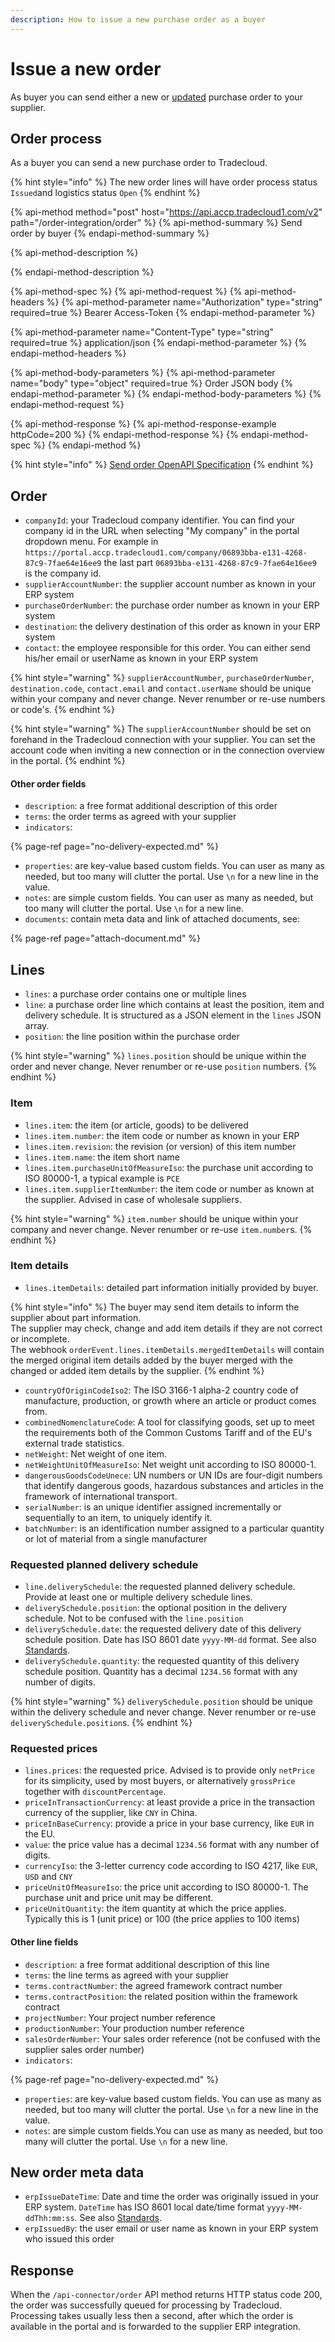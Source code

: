 ```yaml
---
description: How to issue a new purchase order as a buyer
---
```


# Issue a new order

As buyer you can send either a new or [updated](../reissue.md) purchase order to your supplier.

## Order process

As a buyer you can send a new purchase order to Tradecloud.

{% hint style="info" %}
The new order lines will have order process status `Issued`and logistics status `Open`
{% endhint %}

{% api-method method="post" host="https://api.accp.tradecloud1.com/v2" path="/order-integration/order" %}
{% api-method-summary %}
Send order by buyer
{% endapi-method-summary %}

{% api-method-description %}

{% endapi-method-description %}

{% api-method-spec %}
{% api-method-request %}
{% api-method-headers %}
{% api-method-parameter name="Authorization" type="string" required=true %}
Bearer Access-Token
{% endapi-method-parameter %}

{% api-method-parameter name="Content-Type" type="string" required=true %}
application/json
{% endapi-method-parameter %}
{% endapi-method-headers %}

{% api-method-body-parameters %}
{% api-method-parameter name="body" type="object" required=true %}
Order JSON body
{% endapi-method-parameter %}
{% endapi-method-body-parameters %}
{% endapi-method-request %}

{% api-method-response %}
{% api-method-response-example httpCode=200 %}
{% endapi-method-response %}
{% endapi-method-spec %}
{% endapi-method %}

{% hint style="info" %}
[Send order OpenAPI Specification](https://swagger-ui.accp.tradecloud1.com/?url=https://api.accp.tradecloud1.com/v2/order-integration/specs.yaml#/order-integration/sendOrderByBuyerRoute)
{% endhint %}

## Order

* `companyId`: your Tradecloud company identifier. You can find your company id in the URL when selecting "My company" in the portal dropdown menu. For example in `https://portal.accp.tradecloud1.com/company/06893bba-e131-4268-87c9-7fae64e16ee9` the last part `06893bba-e131-4268-87c9-7fae64e16ee9` is the company id.
* `supplierAccountNumber`: the supplier account number as known in your ERP system
* `purchaseOrderNumber`: the purchase order number as known in your ERP system
* `destination`: the delivery destination of this order as known in your ERP system
* `contact`: the employee responsible for this order. You can either send his/her email or userName as known in your ERP system

{% hint style="warning" %}
`supplierAccountNumber`, `purchaseOrderNumber`, `destination.code`, `contact.email` and `contact.userName` should be unique within your company and never change. Never renumber or re-use numbers or code's.
{% endhint %}

{% hint style="warning" %}
The `supplierAccountNumber` should be set on forehand in the Tradecloud connection with your supplier. You can set the account code when inviting a new connection or in the connection overview in the portal.
{% endhint %}

#### Other order fields

* `description`: a free format additional description of this order
* `terms`: the order terms as agreed with your supplier
* `indicators`: 

{% page-ref page="no-delivery-expected.md" %}

* `properties`: are key-value based custom fields. You can user as many as needed, but too many will clutter the portal. Use `\n` for a new line in the value.
* `notes`: are simple custom fields. You can user as many as needed, but too many will clutter the portal. Use `\n` for a new line.
* `documents`: contain meta data and link of attached documents, see:

{% page-ref page="attach-document.md" %}

## Lines

* `lines`: a purchase order contains one or multiple lines
* `line`: a purchase order line which contains at least the position, item and delivery schedule. It is structured as a JSON element in the `lines` JSON array. 
* `position`: the line position within the purchase order

{% hint style="warning" %}
`lines.position` should be unique within the order and never change. Never renumber or re-use `position` numbers.
{% endhint %}

### Item

* `lines.item`: the item \(or article, goods\) to be delivered
* `lines.item.number`: the item code or number as known in your ERP
* `lines.item.revision`: the revision \(or version\) of this item number
* `lines.item.name`: the item short name
* `lines.item.purchaseUnitOfMeasureIso`: the purchase unit according to ISO 80000-1, a typical example is `PCE`
* `lines.item.supplierItemNumber`: the item code or number as known at the supplier. Advised in case of wholesale suppliers.

{% hint style="warning" %}
`item.number` should be unique within your company and never change. Never renumber or re-use `item.number`s.
{% endhint %}

### Item details

* `lines.itemDetails`: detailed part information initially provided by buyer.

{% hint style="info" %}
The buyer may send item details to inform the supplier about part information.  
The supplier may check, change and add item details if they are not correct or incomplete.  
The webhook `orderEvent.lines.itemDetails.mergedItemDetails` will contain the merged original item details added by the buyer merged with the changed or added item details by the supplier.
{% endhint %}

* `countryOfOriginCodeIso2`: The ISO 3166-1 alpha-2 country code of manufacture, production, or growth where an article or product comes from.
* `combinedNomenclatureCode`: A tool for classifying goods, set up to meet the requirements both of the Common Customs Tariff and of the EU's external trade statistics.
* `netWeight`: Net weight of one item.
* `netWeightUnitOfMeasureIso`: Net weight unit according to ISO 80000-1.
* `dangerousGoodsCodeUnece`: UN numbers or UN IDs are four-digit numbers that identify dangerous goods, hazardous substances and articles in the framework of international transport.
* `serialNumber`: is an unique identifier assigned incrementally or sequentially to an item, to uniquely identify it.
* `batchNumber`: is an identification number assigned to a particular quantity or lot of material from a single manufacturer

### Requested planned delivery schedule

* `line.deliverySchedule`: the requested planned delivery schedule. Provide at least one or multiple delivery schedule lines.
* `deliverySchedule.position`: the optional position in the delivery schedule. Not to be confused with the `line.position`
* `deliverySchedule.date`: the requested delivery date of this delivery schedule position. Date has ISO 8601 date `yyyy-MM-dd` format. See also [Standards](../../api/standards.md).
* `deliverySchedule.quantity`: the requested quantity of this delivery schedule position. Quantity has a decimal `1234.56` format with any number of digits.

{% hint style="warning" %}
`deliverySchedule.position` should be unique within the delivery schedule and never change. Never renumber or re-use `deliverySchedule.position`s.
{% endhint %}

### Requested prices

* `lines.prices`: the requested price. Advised is to provide only `netPrice` for its simplicity, used by most buyers, or alternatively `grossPrice` together with `discountPercentage`. 
* `priceInTransactionCurrency`: at least provide a price in the transaction currency of the supplier, like `CNY` in China.
* `priceInBaseCurrency`: provide a price in your base currency, like `EUR` in the EU.
* `value`: the price value has a decimal `1234.56` format with any number of digits.
* `currencyIso`: the 3-letter currency code according to ISO 4217, like `EUR`, `USD` and `CNY`
* `priceUnitOfMeasureIso`: the price unit according to ISO 80000-1. The purchase unit and price unit may be different.
* `priceUnitQuantity`: the item quantity at which the price applies. Typically this is 1 \(unit price\) or 100 \(the price applies to 100 items\)

#### Other line fields

* `description`: a free format additional description of this line
* `terms`: the line terms as agreed with your supplier
* `terms.contractNumber`: the agreed framework contract number
* `terms.contractPosition`: the related position within the framework contract
* `projectNumber`: Your project number reference
* `productionNumber`:  Your production number reference
* `salesOrderNumber`:  Your sales order reference \(not be confused with the supplier sales order number\)
* `indicators`:

{% page-ref page="no-delivery-expected.md" %}

* `properties`: are key-value based custom fields. You can use as many as needed, but too many will clutter the portal.  Use `\n` for a new line in the value.
* `notes`: are simple custom fields.You can use as many as needed, but too many will clutter the portal. Use `\n` for a new line.

## New order meta data

* `erpIssueDateTime`: Date and time the order was originally issued in your ERP system. `DateTime` has ISO 8601 local date/time format `yyyy-MM-ddThh:mm:ss`. See also [Standards](../../api/standards.md).
* `erpIssuedBy`: the user email or user name as known in your ERP system who issued this order

## Response

When the `/api-connector/order` API method returns HTTP status code 200, the order was successfully queued for processing by Tradecloud. Processing takes usually less then a second, after which the order is available in the portal and is forwarded to the supplier ERP integration.

